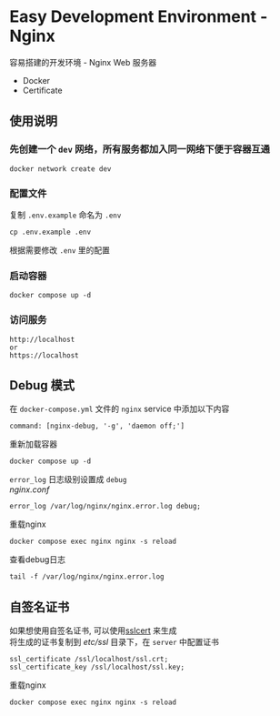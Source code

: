 # Easy Development Environment - Nginx
容易搭建的开发环境 - Nginx Web 服务器
- Docker
- Certificate


## 使用说明
### 先创建一个 `dev` 网络，所有服务都加入同一网络下便于容器互通
```
docker network create dev
```

### 配置文件
复制 `.env.example` 命名为 `.env`
```
cp .env.example .env
```
根据需要修改 `.env` 里的配置

### 启动容器
```
docker compose up -d
```

### 访问服务
```
http://localhost
or
https://localhost
```

## Debug 模式

在 `docker-compose.yml` 文件的 `nginx` service 中添加以下内容
```
command: [nginx-debug, '-g', 'daemon off;']  
```

重新加载容器
```
docker compose up -d
```

`error_log` 日志级别设置成 `debug`  
*nginx.conf* 
```
error_log /var/log/nginx/nginx.error.log debug;
```

重载nginx
```
docker compose exec nginx nginx -s reload
```

查看debug日志
```
tail -f /var/log/nginx/nginx.error.log
```

## 自签名证书

如果想使用自签名证书, 可以使用[sslcert](https://github.com/runchangneo/ede-sslcert) 来生成   
将生成的证书复制到 *etc/ssl* 目录下，在 `server` 中配置证书  
```
ssl_certificate /ssl/localhost/ssl.crt;
ssl_certificate_key /ssl/localhost/ssl.key;
```

重载nginx

```
docker compose exec nginx nginx -s reload
```
